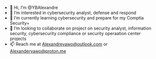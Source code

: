 - 👋 Hi, I’m @YBAlexandre
- 👀 I’m interested in cybersecurity analyst, defense and respond 
- 🌱 I’m currently learning cybersecurity and prepare for my Comptia Security+ 
- 💞️ I’m looking to collaborate on project on security analyst, information security, cybersecurity compliance or security operaation center projects
- 📫 Reach me at Alexandreyawo@outlook.com or Alexanderyawo@proton.me 

<!---
YBAlexandre/YBAlexandre is a ✨ special ✨ repository because its `README.md` (this file) appears on your GitHub profile.
You can click the Preview link to take a look at your changes.
--->
